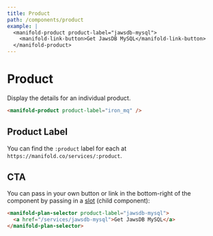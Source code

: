 ```yaml
---
title: Product
path: /components/product
example: |
  <manifold-product product-label="jawsdb-mysql">
    <manifold-link-button>Get JawsDB MySQL</manifold-link-button>
  </manifold-product>
---
```


# Product

Display the details for an individual product.

```html
<manifold-product product-label="iron_mq" />
```

## Product Label

You can find the `:product` label for each at `https://manifold.co/services/:product`.

## CTA

You can pass in your own button or link in the bottom-right of the component
by passing in a [slot][slot] (child component):

```html
<manifold-plan-selector product-label="jawsdb-mysql">
  <a href="/services/jawsdb-mysql">Get JawsDB MySQL</a>
</manifold-plan-selector>
```

[slot]: https://stenciljs.com/docs/templating-jsx/

